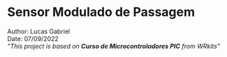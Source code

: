 # **Sensor Modulado de Passagem**


Author: Lucas Gabriel <br/>
Date: 07/09/2022 <br/>
_"This project is based on **Curso de Microcontroladores PIC** from WRkits"_
